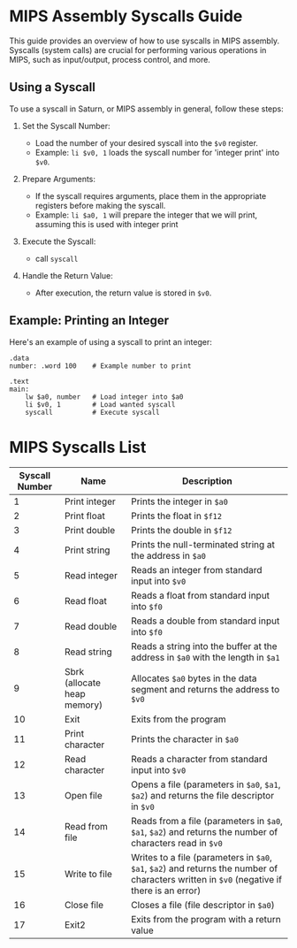 # MIPS Assembly Syscalls Guide

This guide provides an overview of how to use syscalls in MIPS assembly. Syscalls (system calls) are crucial for performing various operations in MIPS, such as input/output, process control, and more.

## Using a Syscall

To use a syscall in Saturn, or MIPS assembly in general, follow these steps:

1. Set the Syscall Number:
   - Load the number of your desired syscall into the `$v0` register.
   - Example: `li $v0, 1` loads the syscall number for 'integer print' into `$v0`.

2. Prepare Arguments:
   - If the syscall requires arguments, place them in the appropriate registers before making the syscall.
   - Example: `li $a0, 1` will prepare the integer that we will print, assuming this is used with integer print

3. Execute the Syscall:
   - call `syscall`

4. Handle the Return Value:
   - After execution, the return value is stored in `$v0`.

## Example: Printing an Integer

Here's an example of using a syscall to print an integer:

```assembly
.data
number: .word 100    # Example number to print

.text
main:
    lw $a0, number   # Load integer into $a0
    li $v0, 1        # Load wanted syscall
    syscall          # Execute syscall
```

# MIPS Syscalls List

| Syscall Number | Name                  | Description                                           |
|----------------|-----------------------|-------------------------------------------------------|
| 1              | Print integer         | Prints the integer in `$a0`                           |
| 2              | Print float           | Prints the float in `$f12`                            |
| 3              | Print double          | Prints the double in `$f12`                           |
| 4              | Print string          | Prints the null-terminated string at the address in `$a0` |
| 5              | Read integer          | Reads an integer from standard input into `$v0`       |
| 6              | Read float            | Reads a float from standard input into `$f0`          |
| 7              | Read double           | Reads a double from standard input into `$f0`         |
| 8              | Read string           | Reads a string into the buffer at the address in `$a0` with the length in `$a1` |
| 9              | Sbrk (allocate heap memory)                  | Allocates `$a0` bytes in the data segment and returns the address to `$v0` |
| 10             | Exit                  | Exits from the program                                |
| 11             | Print character       | Prints the character in `$a0`                         |
| 12             | Read character        | Reads a character from standard input into `$v0`      |
| 13             | Open file             | Opens a file (parameters in `$a0`, `$a1`, `$a2`) and returns the file descriptor in `$v0` |
| 14             | Read from file        | Reads from a file (parameters in `$a0`, `$a1`, `$a2`) and returns the number of characters read in `$v0` |
| 15             | Write to file         | Writes to a file (parameters in `$a0`, `$a1`, `$a2`) and returns the number of characters written in `$v0` (negative if there is an error) |
| 16             | Close file            | Closes a file (file descriptor in `$a0`)              |
| 17             | Exit2                 | Exits from the program with a return value            |


